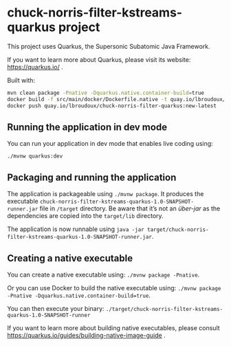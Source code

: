 # chuck-norris-filter-kstreams-quarkus project

This project uses Quarkus, the Supersonic Subatomic Java Framework.

If you want to learn more about Quarkus, please visit its website: https://quarkus.io/ .

Built with:

```sh
mvn clean package -Pnative -Dquarkus.native.container-build=true
docker build -f src/main/docker/Dockerfile.native -t quay.io/lbroudoux/chuck-norris-filter-quarkus:new-latest .
docker push quay.io/lbroudoux/chuck-norris-filter-quarkus:new-latest 
```

## Running the application in dev mode

You can run your application in dev mode that enables live coding using:
```
./mvnw quarkus:dev
```

## Packaging and running the application

The application is packageable using `./mvnw package`.
It produces the executable `chuck-norris-filter-kstreams-quarkus-1.0-SNAPSHOT-runner.jar` file in `/target` directory.
Be aware that it’s not an _über-jar_ as the dependencies are copied into the `target/lib` directory.

The application is now runnable using `java -jar target/chuck-norris-filter-kstreams-quarkus-1.0-SNAPSHOT-runner.jar`.

## Creating a native executable

You can create a native executable using: `./mvnw package -Pnative`.

Or you can use Docker to build the native executable using: `./mvnw package -Pnative -Dquarkus.native.container-build=true`.

You can then execute your binary: `./target/chuck-norris-filter-kstreams-quarkus-1.0-SNAPSHOT-runner`

If you want to learn more about building native executables, please consult https://quarkus.io/guides/building-native-image-guide .